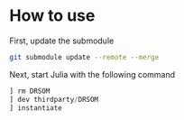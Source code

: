 # How to use

First, update the submodule
```bash
git submodule update --remote --merge 
```

Next, start Julia with the following command
```julia
] rm DRSOM
] dev thirdparty/DRSOM
] instantiate
```